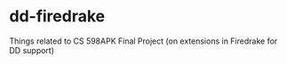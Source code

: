 # dd-firedrake
Things related to CS 598APK Final Project (on extensions in Firedrake for DD support)
